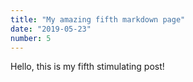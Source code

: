 ```yaml
---
title: "My amazing fifth markdown page"
date: "2019-05-23"
number: 5
---
```


Hello, this is my fifth stimulating post!
